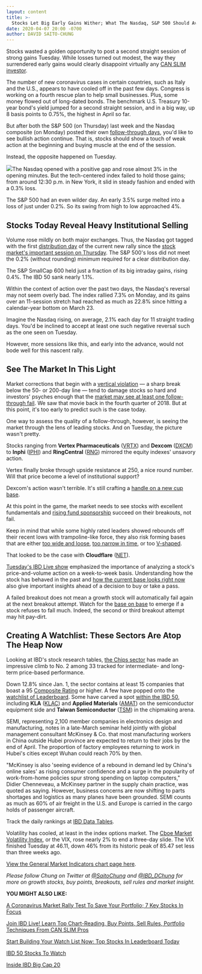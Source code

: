 ```yaml
---
layout: content
title: >-
  Stocks Let Big Early Gains Wither; What The Nasdaq, S&P 500 Should Avoid Right Now
date: 2020-04-07 20:00 -0700
author: DAVID SAITO-CHUNG
---
```






Stocks wasted a golden opportunity to post a second straight session of strong gains Tuesday. While losses turned out modest, the way they surrendered early gains would clearly disappoint virtually any [CAN SLIM investor](https://www.investors.com/how-to-invest/investors-corner/how-to-trade-stocks-execute-a-solid-trading-plan-letter-grade-system/).




The number of new coronavirus cases in certain countries, such as Italy and the U.S., appears to have cooled off in the past few days. Congress is working on a fourth rescue plan to help small businesses. Plus, some money flowed out of long-dated bonds. The benchmark U.S. Treasury 10-year bond's yield jumped for a second straight session, and in a big way, up 8 basis points to 0.75%, the highest in April so far.


But after both the S&P 500 (on Thursday) last week and the Nasdaq composite (on Monday) posted their own [follow-through days](https://www.investors.com/how-to-invest/investors-corner/coronavirus-stock-market-crash-how-to-spot-a-stock-market-bottom/), you'd like to see bullish action continue. That is, stocks should show a touch of weak action at the beginning and buying muscle at the end of the session.


Instead, the opposite happened on Tuesday.


![](https://www.investors.com/wp-content/uploads/2020/04/MP040720-236x300.jpg)The Nasdaq opened with a positive gap and rose almost 3% in the opening minutes. But the tech-centered index failed to hold those gains; from around 12:30 p.m. in New York, it slid in steady fashion and ended with a 0.3% loss.


The S&P 500 had an even wilder day. An early 3.5% surge melted into a loss of just under 0.2%. So its swing from high to low approached 4%.


Stocks Today Reveal Heavy Institutional Selling
-----------------------------------------------


Volume rose mildly on both major exchanges. Thus, the Nasdaq got tagged with the first [distribution day](https://www.investors.com/how-to-invest/investors-corner/how-do-you-spot-a-major-market-top-easy-look-for-heavy-distribution/) of the current new rally since the [stock market's important session on Thursday](https://www.investors.com/market-trend/the-big-picture/stock-market-jumps-sp500-bullish-action-comes-with-caveats/). The S&P 500's loss did not meet the 0.2% (without rounding) minimum required for a clear distribution day.


The S&P SmallCap 600 held just a fraction of its big intraday gains, rising 0.4%. The IBD 50 sank nearly 1.1%.


Within the context of action over the past two days, the Nasdaq's reversal may not seem overly bad. The index rallied 7.3% on Monday, and its gains over an 11-session stretch had reached as much as 22.8% since hitting a calendar-year bottom on March 23.


Imagine the Nasdaq rising, on average, 2.1% each day for 11 straight trading days. You'd be inclined to accept at least one such negative reversal such as the one seen on Tuesday.


However, more sessions like this, and early into the advance, would not bode well for this nascent rally.


See The Market In This Light
----------------------------


Market corrections that begin with a [vertical violation](https://www.investors.com/how-to-invest/investors-corner/vertical-violations-help-avoid-bear-market/) — a sharp break below the 50- or 200-day line — tend to damage stocks so hard and investors' psyches enough that the [market may see at least one follow-through fail](https://www.investors.com/how-to-invest/investors-corner/not-every-market-follow-through-works-2-red-flags-to-watch-for/). We saw that movie back in the fourth quarter of 2018. But at this point, it's too early to predict such is the case today.


One way to assess the quality of a follow-through, however, is seeing the market through the lens of leading stocks. And on Tuesday, the picture wasn't pretty.



Stocks ranging from **Vertex Pharmaceuticals** ([VRTX](https://research.investors.com/quote.aspx?symbol=VRTX)) and **Dexcom** ([DXCM](https://research.investors.com/quote.aspx?symbol=DXCM)) to **Inphi** ([IPHI](https://research.investors.com/quote.aspx?symbol=IPHI)) and **RingCentral** ([RNG](https://research.investors.com/quote.aspx?symbol=RNG)) mirrored the equity indexes' unsavory action.


Vertex finally broke through upside resistance at 250, a nice round number. Will that price become a level of institutional support?


Dexcom's action wasn't terrible. It's still crafting a [handle on a new cup base](https://www.investors.com/how-to-invest/investors-corner/the-basics-how-to-analyze-a-stocks-cup-with-handle/).


At this point in the game, the market needs to see stocks with excellent fundamentals and [rising fund sponsorship](https://www.investors.com/how-to-invest/investors-corner/coronavirus-stock-market-crash-new-stock-market-leaders/) succeed on their breakouts, not fail.


Keep in mind that while some highly rated leaders showed rebounds off their recent lows with trampoline-like force, they also risk forming bases that are either [too wide and loose](https://www.investors.com/how-to-invest/investors-corner/winning-stocks-show-tight-closing-prices/), [too narrow in time](https://www.investors.com/how-to-invest/investors-corner/investor-basics-why-learning-base-patterns-gets-the-ball-rolling/), or too [V-shaped](https://www.investors.com/how-to-invest/investors-corner/know-this-key-sell-signal-why-a-v-shaped-base-spells-trouble/).



That looked to be the case with **Cloudflare** ([NET](https://research.investors.com/quote.aspx?symbol=NET)).


[Tuesday's IBD Live show](https://shop.investors.com/offer/splashresponsive.aspx?id=IBD-Live&amp;src=A00280&amp;refcode=post|twtr|ibdlive|2019|11|ibdlive|na|392958) emphasized the importance of analyzing a stock's price-and-volume action on a week-to-week basis. Understanding how the stock has behaved in the past and [how the current base looks right now](https://www.investors.com/how-to-invest/investors-corner/how-to-trade-stocks-base-stock-charts/) also give important insights ahead of a decision to buy or take a pass.


A failed breakout does not mean a growth stock will automatically fail again at the next breakout attempt. Watch for the [base on base](https://www.investors.com/how-to-invest/investors-corner/five-ways-to-spot-the-bullish-base-on-base-stock-pattern/) to emerge if a stock refuses to fall much. Indeed, the second or third breakout attempt may hit pay-dirt.


Creating A Watchlist: These Sectors Are Atop The Heap Now
---------------------------------------------------------


Looking at IBD's stock research tables, [the Chips sector](https://www.investors.com/data-tables/ibd-smart-nyse-nasdaq-tables-apr-07-2020/) has made an impressive climb to No. 2 among 33 tracked for intermediate- and long-term price-based performance.


Down 12.8% since Jan. 1, the sector contains at least 15 companies that boast a 95 [Composite Rating](https://www.investors.com/how-to-invest/investors-corner/how-to-research-growth-stocks/) or higher. A few have popped onto the [watchlist of Leaderboard](https://leaderboard.investors.com/#/leaders/watchlist). Some have carved a spot [within the IBD 50](https://leaderboard.investors.com/#/ibd50/full), including **KLA** ([KLAC](https://research.investors.com/quote.aspx?symbol=KLAC)) and **Applied Materials** ([AMAT](https://research.investors.com/quote.aspx?symbol=AMAT)) on the semiconductor equipment side and **Taiwan Semiconductor** ([TSM](https://research.investors.com/quote.aspx?symbol=TSM)) in the chipmaking arena.


SEMI, representing 2,100 member companies in electronics design and manufacturing, notes in a late-March seminar held jointly with global management consultant McKinsey & Co. that most manufacturing workers in China outside Hubei province are expected to return to their jobs by the end of April. The proportion of factory employees returning to work in Hubei's cities except Wuhan could reach 70% by then.


"McKinsey is also 'seeing evidence of a rebound in demand led by China's online sales' as rising consumer confidence and a surge in the popularity of work-from-home policies spur strong spending on laptop computers," Didier Chenneveau, a McKinsey partner in the supply chain practice, was quoted as saying. However, business concerns are now shifting to parts shortages and logistics as many planes have been grounded. SEMI counts as much as 60% of air freight in the U.S. and Europe is carried in the cargo holds of passenger aircraft.


Track the daily rankings at [IBD Data Tables](https://www.investors.com/ibd-data-tables/).


Volatility has cooled, at least in the index options market. The [Cboe Market Volatility Index](https://research.investors.com/psychological-market-indicators/), or the VIX, rose nearly 2% to end a three-day slide. The VIX finished Tuesday at 46.11, down 46% from its historic peak of 85.47 set less than three weeks ago.


[View the General Market Indicators chart page here](https://www.investors.com/wp-content/uploads/2020/04/IBD0704152506GMI2.pdf).


*Please follow Chung on Twitter at [@SaitoChung](https://twitter.com/SaitoChung) and [@IBD\_DChung](https://twitter.com/IBD_DChung) for more on growth stocks, buy points, breakouts, sell rules and market insight.*


**YOU MIGHT ALSO LIKE:**


[A Coronavirus Market Rally Test To Save Your Portfolio; 7 Key Stocks In Focus](https://www.investors.com/market-trend/stock-market-today/dow-jones-futures-coronavirus-stock-market-rally-test-vertex-microsoft-amazon-nvidia-tal-education/)


[Join IBD Live! Learn Top Chart-Reading, Buy Points, Sell Rules, Portfolio Techniques From CAN SLIM Pros](https://shop.investors.com/offer/splashresponsive.aspx?id=IBD-Live&amp;src=A00280&amp;refcode=post|twtr|ibdlive|2019|11|ibdlive|na|392958)


[Start Building Your Watch List Now: Top Stocks In Leaderboard Today](https://www.investors.com/product/leaderboard/?artProdLink=Leaderboard)


[IBD 50 Stocks To Watch](https://www.investors.com/research/ibd-50-growth-stocks-to-watch/)


[Inside IBD Big Cap 20](https://research.investors.com/stock-lists/big-cap-20/)




